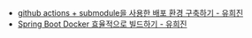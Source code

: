 * [github actions + submodule을 사용한 배포 환경 구축하기 - 유희진](https://delicious-polyester-fd5.notion.site/5965323741804f79906987db30d1c7aa)
* [Spring Boot Docker 효율적으로 빌드하기 - 유희진](https://delicious-polyester-fd5.notion.site/Spring-Boot-Docker-3a1980b4a13748d996e7785c85f2fe17)
